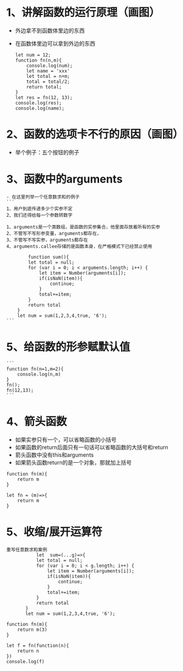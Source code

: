 # 1、讲解函数的运行原理（画图）
- 外边拿不到函数体里边的东西
- 在函数体里边可以拿到外边的东西

    ```
    let num = 12;
    function fn(n,m){
        console.log(num);
        let name = 'xxx'
        let total = n+m;
        total = total/2;
        return total;
    }
    let res = fn(12, 13);
    console.log(res);
    console.log(name);
    ```
# 2、函数的选项卡不行的原因（画图）
- 举个例子：五个按钮的例子

# 3、函数中的arguments
    - 在这里列举一个任意数求和的例子
    ```
    1、用户到底传递多少个实参不定
    2、我们还得给每一个参数转数字

    1、arguments是一个类数组，是函数的实参集合，他里面存放着所有的实参
    2、不管写不写形参变量，arguments都存在，
    3、不管写不写实参，arguments都存在
    4、arguments.callee存储的是函数本身，在严格模式下已经禁止使用

            function sum(){
            let total = null;
            for (var i = 0; i < arguments.length; i++) {
                let item = Number(arguments[i]);
                if(isNaN(item)){
                    continue;
                }
                total+=item;
            }
            return total
        }
        let num = sum(1,2,3,4,true, '6');  
    ```
# 5、给函数的形参赋默认值
    ```
    function fn(n=1,m=2){
        console.log(n,m)
    }
    fn();
    fn(12,13);
    ```

# 4、箭头函数
 - 如果实参只有一个，可以省略函数的小括号
 - 如果函数的return后面只有一句话可以省略函数的大括号和return
 - 箭头函数中没有this和arguments
 - 如果箭头函数return的是一个对象，那就加上括号

 ```
 function fn(m){
     return m
 }

 let fn = (m)=>{
     return m
 }
 ```

 # 5、收缩/展开运算符
 ```
 重写任意数求和案例
            let  sum=(...g)=>{
            let total = null;
            for (var i = 0; i < g.length; i++) {
                let item = Number(arguments[i]);
                if(isNaN(item)){
                    continue;
                }
                total+=item;
            }
            return total
        }
        let num = sum(1,2,3,4,true, '6');  
 ```

 ```
 function fn(m){
     return m(3)
 }

 let f = fn(function(n){
     return n
 })
 console.log(f)
 ```